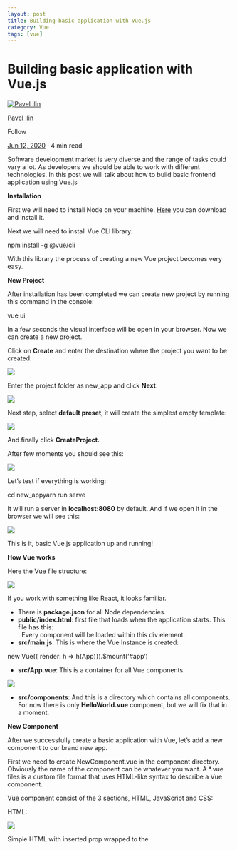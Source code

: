 ```yaml
---
layout: post
title: Building basic application with Vue.js
category: Vue
tags: [vue]
---
```

**Building basic application with Vue.js**
==========================================

[![Pavel Ilin](/md_blog/public/assets/2021-08-18/2_3w1L1s_FJqFwT7nmcZOvGQ.jpeg)](https://pavel-ilin.medium.com/?source=post_page-----d8b32d0abbba--------------------------------)

[Pavel Ilin](https://pavel-ilin.medium.com/?source=post_page-----d8b32d0abbba--------------------------------)

Follow

[Jun 12, 2020](/swlh/building-basic-application-with-vue-js-d8b32d0abbba?source=post_page-----d8b32d0abbba--------------------------------) · 4 min read

[](/m/signin?actionUrl=https%3A%2F%2Fmedium.com%2F_%2Fbookmark%2Fp%2Fd8b32d0abbba&operation=register&redirect=https%3A%2F%2Fmedium.com%2Fswlh%2Fbuilding-basic-application-with-vue-js-d8b32d0abbba&source=post_actions_header--------------------------bookmark_preview-----------)

Software development market is very diverse and the range of tasks could vary a lot. As developers we should be able to work with different technologies. In this post we will talk about how to build basic frontend application using Vue.js

**Installation**

First we will need to install Node on your machine. [Here](https://nodejs.org/en/download/) you can download and install it.

Next we will need to install Vue CLI library:

npm install -g @vue/cli

With this library the process of creating a new Vue project becomes very easy.

**New Project**

After installation has been completed we can create new project by running this command in the console:

vue ui

In a few seconds the visual interface will be open in your browser. Now we can create a new project.

Click on **Create** and enter the destination where the project you want to be created:

![](/md_blog/public/assets/2021-08-18/1_W53VtvyBMJdcYqENgDD70w.png)

Enter the project folder as new\_app and click **Next**.

![](/md_blog/public/assets/2021-08-18/1_dEq_0JOFVp6PufNeD5JioA.png)

Next step, select **default preset**, it will create the simplest empty template:

![](/md_blog/public/assets/2021-08-18/1_6YgPV7_y03midsbLJUbVBg.png)

And finally click **CreateProject.**

After few moments you should see this:

![](/md_blog/public/assets/2021-08-18/1_5H6nSsugfmhLtFLeOVjReg.png)

Let’s test if everything is working:

cd new\_appyarn run serve

It will run a server in **localhost:8080** by default. And if we open it in the browser we will see this:

![](/md_blog/public/assets/2021-08-18/1_FDoBuwheaAlFTw6dYxYMgw.png)

This is it, basic Vue.js application up and running!

**How Vue works**

Here the Vue file structure:

![](/md_blog/public/assets/2021-08-18/1_NyUrLV_65GwRvXwfJhlRPA.png)

If you work with something like React, it looks familiar.

*   There is **package.json** for all Node dependencies.
*   **public/index.html**: first file that loads when the application starts. This file has this: **<div id=”app”></div>**. Every component will be loaded within this div element.
*   **src/main.js**: This is where the Vue Instance is created:

new Vue({ render: h => h(App)}).$mount(‘#app’)

*   **src/App.vue**: This is a container for all Vue components.

![](/md_blog/public/assets/2021-08-18/1_yLmpQZus_UXGKEFTnsS4qA.png)

*   **src/components**: And this is a directory which contains all components. For now there is only **HelloWorld.vue** component, but we will fix that in a moment.

**New Component**

After we successfully create a basic application with Vue, let’s add a new component to our brand new app.

First we need to create NewComponent.vue in the component directory. Obviously the name of the component can be whatever you want. A \*.vue files is a custom file format that uses HTML-like syntax to describe a Vue component.

Vue component consist of the 3 sections, HTML, JavaScript and CSS:

HTML:

![](/md_blog/public/assets/2021-08-18/1_lkut2NHiJ-kQaexL7KJv4Q.png)

Simple HTML with inserted prop wrapped to the **<template>** tag.

JavaScript:

![](/md_blog/public/assets/2021-08-18/1_rqV-hUPlfUA_VO8INMj7ng.png)

In javaScript section we export component, define props and put the rest of the javascript code.

CSS:

![](/md_blog/public/assets/2021-08-18/1_bQOGKoXXXKDLr6K8C3jcmQ.png)

The CSS section is optional, if we need to style specifically this component, otherwise it will use the style of the parent.

Now, when we have a brand new component, let’s use it. In Vue we can import it into the parent component. In our case it’s App.vue.

Import and defying component:

![](/md_blog/public/assets/2021-08-18/1_E69apsOnwFD9oTAnLoj9fw.png)

Use component in the template:

![](/md_blog/public/assets/2021-08-18/1_byS89MJqrv32SmEsWfYSNw.png)

And here we are! Our brand new component appears on the DOM:

![](/md_blog/public/assets/2021-08-18/1_60ovAaNw9PNFcZfskZOWng.png)

**Conclusion**

As developers we should be able to use different technologies to build cool stuff! With Vue.js we can create a frontend very fast and easy.

For more data and software engineering insights, let’s connect on [LinkedIn](https://www.linkedin.com/in/pavel-ilin/)!